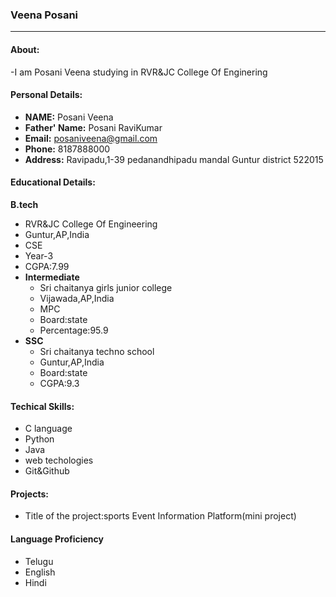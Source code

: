 ### Veena Posani
------------------------
#### About:
-I am Posani Veena studying in RVR&JC College Of Enginering 

#### Personal Details:
- **NAME:** Posani Veena
- **Father' Name:** Posani RaviKumar
- **Email:** posaniveena@gmail.com
- **Phone:** 8187888000
- **Address:** Ravipadu,1-39
             pedanandhipadu mandal
             Guntur district 
             522015
#### Educational Details:
  **B.tech**
  - RVR&JC College Of Engineering
  - Guntur,AP,India
  - CSE
  - Year-3
  - CGPA:7.99
- **Intermediate**
    - Sri chaitanya girls junior college
    - Vijawada,AP,India
    - MPC
    - Board:state
    - Percentage:95.9
- **SSC**
    - Sri chaitanya techno school
    - Guntur,AP,India
    - Board:state
    - CGPA:9.3
#### Techical Skills:
- C language
- Python
- Java
- web techologies
- Git&Github
#### Projects:
- Title of the project:sports Event Information Platform(mini project)
#### Language Proficiency
- Telugu
- English
- Hindi


